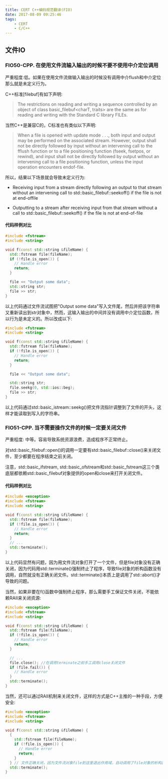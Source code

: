 ```yaml
---
title: CERT C++编码规范翻译(FIO)
date: 2017-08-09 09:25:46
tags:
    - CERT
    - C/C++
---
```


## 文件IO

### FIO50-CPP. 在使用文件流输入输出的时候不要不使用中介定位调用

严重程度:低。如果在使用文件流做输入输出的时候没有调用中介flush和中介定位那么就是未定义行为。

C++标准[filebuf]有如下声明:

> The restrictions on reading and writing a sequence controlled by an object of class
basic_filebuf<charT, traits> are the same as for reading and writing with the
Standard C library FILEs.

当然C++是兼容C的，C标准也有类似以下声明:

> When a file is opened with update mode . . ., both input and output may be performed on
the associated stream. However, output shall not be directly followed by input without an
intervening call to the fflush function or to a file positioning function (fseek,
fsetpos, or rewind), and input shall not be directly followed by output without an
intervening call to a file positioning function, unless the input operation encounters endof-file.

所以，结果以下场景就会导致未定义行为:

- Receiving input from a stream directly following an output to that stream without an intervening call to std::basic_filebuf<T>::seekoff() if the file is not at end-offile

- Outputting to a stream after receiving input from that stream without a call to std::basic_filebuf<T>::seekoff() if the file is not at end-of-file

#### 代码样例对比

``` cpp
#include <fstream>
#include <string>

void f(const std::string &fileName) {
  std::fstream file(fileName);
  if (!file.is_open()) {
    // Handle error
    return;
  }

  file << "Output some data";
  std::string str;
  file >> str;
}
```
以上代码通过文件流试图把"Output some data"写入文件尾，然后并把该字符串又重新读出到str对象中，然而，这输入输出的中间并没有调用中介定位函数，所以行为是未定义的。所以改成以下:

``` cpp
#include <fstream>
#include <string>

void f(const std::string &fileName) {
  std::fstream file(fileName);
  if (!file.is_open()) {
    // Handle error
    return;
  }

  file << "Output some data";

  std::string str;
  file.seekg(0, std::ios::beg);
  file >> str;
}
```
以上代码通过std::basic_istream<T>::seekg()把文件流指针调整到了文件的开头，这样才能读取到写入的字符串。

### FIO51-CPP. 当不需要操作文件的时候一定要关闭文件

严重程度: 中等。容易导致系统资源浪费，造成程序不正常终止。

对std::basic_filebuf<T>::open()的调用一定要有std::basic_filebuf<T>::close()来关闭文件，至少都要在程序结束之前关闭。 

注意，std::basic_ifstream<T>, std::basic_ofstream<T>和std::basic_fstream<T>这三个类底层都依赖std::basic_filebuf<T>对象提供的open和close来打开关闭文件。

#### 代码样例对比

``` cpp
#include <exception>
#include <fstream>
#include <string>

void f(const std::string &fileName) {
  std::fstream file(fileName);
  if (!file.is_open()) {
    // Handle error
    return;
  }
  // ...
  std::terminate();
}
```
以上代码显然有问题，因为用文件流对象打开了一个文件，但是file对象没有正确关闭，因为代码用std::terminate()强制终止了程序，导致file对象的析构函数没有调用，自然就没有正确关闭文件。std::terminate()本质上是调用了std::abort()才导致的问题。

当然，如果非要在f()函数中强制终止程序，那么需要手工保证文件关闭，不能依赖RAII来关闭资源:

``` cpp
#include <exception>
#include <fstream>
#include <string>

void f(const std::string &fileName) {
  std::fstream file(fileName);
  if (!file.is_open()) {
    // Handle error
    return;
  }

  // ...
  file.close(); //在调用terminate之前手工调用close关闭文件
  if (file.fail()) {
    // Handle error
  }
  std::terminate();
}
```

当然，还可以通过RAII机制来关闭文件，这样的方式是C++主推的一种手段，方便安全:

``` cpp
#include <exception>
#include <fstream>
#include <string>

void f(const std::string &fileName) {
  {
    std::fstream file(fileName);
    if (!file.is_open()) {
      // Handle error
      return;
    }
  } // 文件正确关闭，因为文件流对象file到这里退出作用域，自动调用了file对象的析构函数
  std::terminate();
}
```

